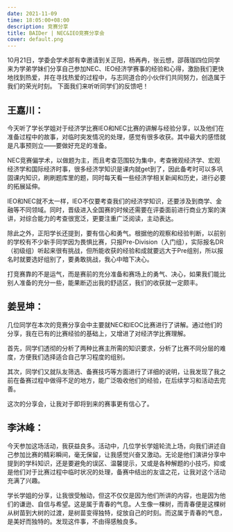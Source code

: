 ```yaml
---
date: 2021-11-09
time: 18:05:00+08:00
description: 竞赛分享
title: BAIDer | NEC&IEO竞赛分享会
cover: default.png
---
```


10月21日，学委会学术部有幸邀请到关正阳，杨再冉，张云想，邵薇珈四位同学来为学弟学妹们分享自己参加NEC、IEO经济学赛事的经验和心得，激励我们更快地找到热爱，并在寻找热爱的过程中，与志同道合的小伙伴们共同努力，创造属于我们的荣光时刻。 下面我们来听听同学们的反馈吧！

## **王嘉川：**

今天听了学长学姐对于经济学比赛IEO和NEC比赛的讲解与经验分享，以及他们在准备过程中的故事，对临时突发情况的处理，感觉有很多收获。其中最大的感悟就是凡事预则立——要做好充足的准备。

NEC竞赛偏学术，以做题为主，而且考查范围较为集中，考查微观经济学、宏观经济学和国际经济时事，很多经济学知识是课内就get到了，因此备考时可以多巩固课内知识，刷刷题库里的题，同时每天看一些经济学相关新闻和历史，进行必要的拓展延伸。

IEO和NEC就不太一样，IEO不仅要考查我们的经济学知识，还要涉及到商学、金融等不同领域。同时，晋级进入全国赛的时候还需要在评委面前进行商业方案的演讲，对综合能力的考查很宽泛，更要注重广泛阅读，主动表达。

除此之外，正阳学长还提到，要有信心和勇气。根据他的观察和经验判断，以前别的学校有不少新手同学因为畏惧比赛，只报Pre-Division（入门组），实际报名DR（初级组）听起来很有挑战，但所能收获的经验和成就要远大于Pre组别，所以报名时就要选好组别了，要勇敢挑战，我心中暗下决心。

打竞赛靠的不是运气，而是赛前的充分准备和赛场上的勇气、决心，如果我们能比别人准备的充分一些，能果断迈出我的舒适区，我们的收获就一定颇丰。

## **姜昱坤：**

几位同学在本次的竞赛分享会中主要就NEC和IEOC比赛进行了讲解。通过他们的分享，我在已有的比赛经验的基础上，又增进了对经济学比赛理解。

首先，同学们透彻的分析了两种比赛主所需的知识要求，分析了比赛不同分层的难度，方便我们选择适合自己学习程度的组别。

其次，同学们又就队友筛选、备赛技巧等方面进行了详细的说明，让我发现了我之前在备赛过程中做得不足的地方，能广泛吸收他们的经验，在后续学习和活动去完善。

这次的分享会，让我对于即将到来的赛事更有信心了。

## **李沐峰：**

今天参加这场活动，我获益良多。活动中，几位学长学姐轮流上场，向我们讲述自己参加比赛的精彩瞬间，毫无保留，让我感觉兴奋又激动。无论是他们演讲分享中提到的学科知识，还是要避免的误区、温馨提示，又或是各种解题的小技巧，抑或是他们对于比赛过程中临时状况的处理，备赛中结出的友谊之花，让我对这个活动充满了兴趣。

学长学姐的分享，让我很受触动，但这不仅仅是因为他们所讲的内容，也是因为他们的谦逊、自信与希望。这是属于青春的气息。人生像一棵树，而青春便是这棵树从树苗到大树的过渡，是树苗变得独特，绽放自己的时刻。而这属于青春的气息，是美好而独特的。发现这件事，不由得感触良多。
